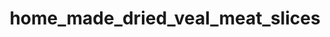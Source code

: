 ---
title: home_made_dried_veal_meat_slices
title_ru: Мясные слайсы с телятины сыровяленые «Домашние»
title_ua: М'ясні слайси з телятини сиров'ялені «Домашні»

categorie: dried_meat_slices
categorie_ru: Мясные слайсы вяленые
categorie_ua: М'ясні слайси в'ялені

title_text_ru: "Мясные слайсы с телятины сыровяленые являются готовым к употреблению питательным мясным блюдом."
title_text_ua: "М'ясні слайси з телятини сиров'ялені є готовою до вживання поживною м'ясною стравою."

layout: products_in
popular: "no"

description_ru: "<p>Мясные слайсы с телятины сыровяленые являются готовым к употреблению питательным мясным блюдом, которое изготавливается путем засушивания на сертифицированном оборудовании с применением современных технологий до состояния, при котором его дальнейшая порча невозможна. Так как большая часть влаги испаряется продукт становится стабильным и может хранится без охлаждения.</p><p>Сыровяленое мясо, как поставщик белка — неизменный продукт в меню здорового человека и спортсменов, которые подвергаются физическим нагрузкам.</p><p>Наш продукт занимает особое место в линейке протеиновых продуктов, польза которого заключается в «натуральности». В нем сконцентрированы питательные вещества в естественном виде. Здесь Вы не найдете химических вкусовых добавок. Нашими сотрудниками специально для Вас разработаны уникальные композиции натуральных специй, которые придают продукту изысканный вкус и аромат.</p><p>Продукт имеет красно-коричневый цвет, обладает ярким, приятным чесночным ароматом и богатым вкусом, достаточно плотной консистенцией.</p><p>Состав: телятина 100%, соль кухонная пищевая, натуральные специи (чеснок сушеный молотый, перец черный молотый, перец красный (паприка) молотый, кориандр молотый).</p>"
description_ua: "<p>М'ясні слайси з телятини сиров'ялені є готовою до вживання поживною м'ясною стравою, яке виготовляється шляхом засушіванія на сертифікованому обладнанні з застосуванням сучасних технологій до стану, при якому його подальша псування неможлива. Оскільки велика частина вологи випаровується продукт стає стабільним і може зберігатися без охолодження.</p><p>Сиров'ялене м'ясо, як постачальник білка — незмінний продукт в меню здорової людини і спортсменів, які піддаються фізичним навантаженням.</p><p>Наш продукт займає особливе місце в лінійці протеїнових продуктів, користь якого полягає в «натуральності». У ньому сконцентровані поживні речовини в природному вигляді. Тут ви не знайдете хімічних смакових добавок. Нашими співробітниками спеціально для вас розроблені унікальні композиції натуральних спецій, які надають продукту вишуканий смак і аромат.</p><p>Продукт має червоно-коричневий колір, має яскравий, приємний часниковий аромат і багатий смак, досить щільну консистенцією.</p><p>Склад: телятина 100%, сіль кухонна харчова, натуральні спеції (часник сушений мелений, перець чорний мелений, перець червоний (паприка) мелений, коріандр мелений).</p>"
---